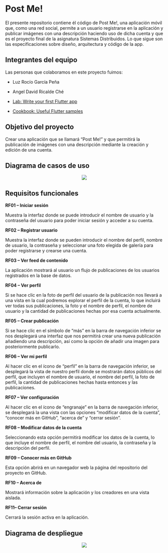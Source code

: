 # Post Me!

El presente repositorio contiene él código de Post Me!, una aplicación móvil que, como una red social, permite a un usuario registrarse en la aplicación y publicar imágenes con una descripción haciendo uso de dicha cuenta y que es el proyecto final de la asignatura Sistemas Distribuidos. Lo que sigue son las especificaciones sobre diseño, arquitectura y código de la app.

## Integrantes del equipo

Las personas que colaboramos en este proyecto fuimos:

- Luz Rocío García Peña
- Angel David Ricalde Ché

- [Lab: Write your first Flutter app](https://docs.flutter.dev/get-started/codelab)
- [Cookbook: Useful Flutter samples](https://docs.flutter.dev/cookbook)

## Objetivo del proyecto

Crear una aplicación que se llamará “Post Me!” y que permitirá la publicación de imágenes con una descripción mediante la creación y edición de una cuenta.

## Diagrama de casos de uso
<p align="center">
  <img src="https://github.com/LuzR25/app_post_me/blob/main/Im%C3%A1genes/Diagrama%20de%20casos%20de%20uso.png">
</p>

## Requisitos funcionales 

**RF01 – Iniciar sesión**

Muestra la interfaz donde se puede introducir el nombre de usuario y la contraseña del usuario para poder iniciar sesión y acceder a su cuenta.

**RF02 – Registrar usuario**

Muestra la interfaz donde se pueden introducir el nombre del perfil, nombre de usuario, la contraseña y seleccionar una foto elegida de galería para poder registrarse y crearse una cuenta.

**RF03 – Ver feed de contenido**

La aplicación mostrará al usuario un flujo de publicaciones de los usuarios registrados en la base de datos.

**RF04 – Ver perfil**

Si se hace clic en la foto de perfil del usuario de la publicación nos llevará a una vista en la cual podremos explorar el perfil de la cuenta, lo que incluirá ver todas sus publicaciones, la foto y el nombre de perfil, el nombre de usuario y la cantidad de publicaciones hechas por esa cuenta actualmente.

**RF05 – Crear publicación**

Si se hace clic en el símbolo de “más” en la barra de navegación inferior se nos desplegará una interfaz que nos permitirá crear una nueva publicación añadiendo una descripción, así como la opción de añadir una imagen para posteriormente publicarlo.

**RF06 – Ver mi perfil**

Al hacer clic en el ícono de “perfil” en la barra de navegación inferior, se desplegará la vista de nuestro perfil donde se mostrarán datos públicos del perfil, que incluyen el nombre de usuario, el nombre del perfil, la foto de perfil, la cantidad de publicaciones hechas hasta entonces y las publicaciones.

**RF07 – Ver configuración**

Al hacer clic en el ícono de “engranaje” en la barra de navegación inferior, se desplegará la una vista con las opciones “modificar datos de la cuenta”, “conocer más en GitHub”, “acerca de” y “cerrar sesión”.

**RF08 – Modificar datos de la cuenta**

Seleccionando esta opción permitirá modificar los datos de la cuenta, lo que incluye el nombre de perfil, el nombre del usuario, la contraseña y la descripción del perfil.

**RF09 – Conocer más en GitHub**

Esta opción abrirá en un navegador web la página del repositorio del proyecto en GitHub.

**RF10 – Acerca de**

Mostrará información sobre la aplicación y los creadores en una vista aislada.

**RF11– Cerrar sesión**

Cerrará la sesión activa en la aplicación.

## Diagrama de despliegue
<p align="center">
  <img src="https://github.com/LuzR25/app_post_me/blob/main/Im%C3%A1genes/Diagrama%20de%20casos%20de%20uso.png">
</p>

